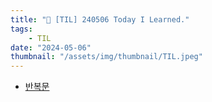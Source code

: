 ```yaml
---
title: "📝 [TIL] 240506 Today I Learned."
tags:
    - TIL
date: "2024-05-06"
thumbnail: "/assets/img/thumbnail/TIL.jpeg"
---
```


- [반복문](https://www.devkobe24.com/Backend/Java/2024-05-06-loopStatement.html)
